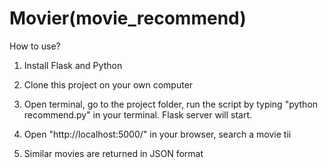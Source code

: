 # Movier(movie_recommend)

   How to use?

1. Install Flask and Python
2. Clone this project on your own computer
3. Open terminal, go to the project folder, run the script by typing "python recommend.py" in your terminal. Flask server will start.

4. Open "http://localhost:5000/" in your browser, search a movie tii



5. Similar movies are returned in JSON format
